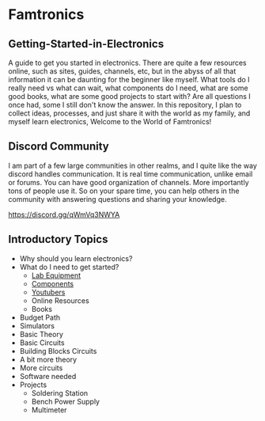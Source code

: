 # Famtronics

## Getting-Started-in-Electronics

A guide to get you started in electronics. There are quite a few resources online, such as sites, guides, channels, etc, but in the abyss of all that information it can be daunting for the beginner like myself. What tools do I really need vs what can wait, what components do I need, what are some good books, what are some good projects to start with? Are all questions I once had, some I still don't know the answer. In this repository, I plan to collect ideas, processes, and just share it with the world as my family, and myself learn electronics, Welcome to the World of Famtronics!

## Discord Community

I am part of a few large communities in other realms, and I quite like the way discord handles communication. It is real time communication, unlike email or forums. You can have good organization of channels. More importantly tons of people use it. So on your spare time, you can help others in the community with answering questions and sharing your knowledge.

https://discord.gg/qWmVq3NWYA

## Introductory Topics

- Why should you learn electronics?
- What do I need to get started?
  - [Lab Equipment](./docs/start/lab-equipment.md)
  - [Components](./docs/start/components.md)
  - [Youtubers](./docs/start/youtubers.md)
  - Online Resources
  - Books
- Budget Path
- Simulators
- Basic Theory
- Basic Circuits
- Building Blocks Circuits
- A bit more theory
- More circuits
- Software needed
- Projects
  - Soldering Station
  - Bench Power Supply
  - Multimeter
